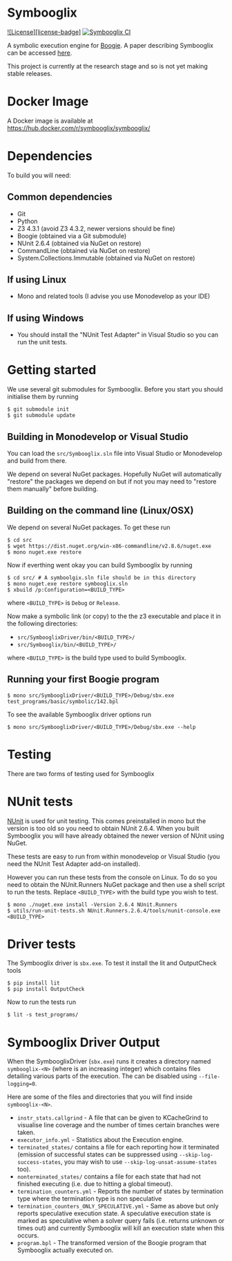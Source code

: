 # Symbooglix

[![License][license-badge]](LICENSE.txt)
[![Symbooglix CI](https://github.com/boogie-org/symbooglix/actions/workflows/test.yml/badge.svg)](https://github.com/boogie-org/symbooglix/actions/workflows/test.yml)


A symbolic execution engine for
[Boogie](https://github.com/boogie-org/boogie).  A
paper describing Symbooglix can be accessed [here](https://srg.doc.ic.ac.uk/publications/16-symbooglix-icst.html).

This project is currently at the research stage and so is not yet making stable releases.

# Docker Image

A Docker image is available at https://hub.docker.com/r/symbooglix/symbooglix/

# Dependencies

To build you will need:

## Common dependencies

- Git
- Python
- Z3 4.3.1 (avoid Z3 4.3.2, newer versions should be fine)
- Boogie (obtained via a Git submodule)
- NUnit 2.6.4 (obtained via NuGet on restore)
- CommandLine (obtained via NuGet on restore)
- System.Collections.Immutable (obtained via NuGet on restore)

## If using Linux

- Mono and related tools (I advise you use Monodevelop as your IDE)

## If using Windows

- You should install the "NUnit Test Adapter" in Visual Studio so you can run the unit tests.

# Getting started

We use several git submodules for Symbooglix. Before you start you should initialise them by running

```
$ git submodule init
$ git submodule update
```

## Building in Monodevelop or Visual Studio

You can load the ``src/Symbooglix.sln`` file into Visual Studio or Monodevelop and build from there.

We depend on several NuGet packages. Hopefully NuGet will automatically "restore" the packages we depend
on but if not you may need to "restore them manually" before building.

## Building on the command line (Linux/OSX)

We depend on several NuGet packages. To get these run

```
$ cd src
$ wget https://dist.nuget.org/win-x86-commandline/v2.8.6/nuget.exe
$ mono nuget.exe restore
```

Now if everthing went okay you can build Symbooglix by running

```
$ cd src/ # A symboolgix.sln file should be in this directory
$ mono nuget.exe restore symbooglix.sln
$ xbuild /p:Configuration=<BUILD_TYPE>
```

where ``<BUILD_TYPE>`` is ``Debug`` or ``Release``.

Now make a symbolic link (or copy) to the the z3 executable and place it in the following directories:

* ``src/SymbooglixDriver/bin/<BUILD_TYPE>/``
* ``src/Symbooglix/bin/<BUILD_TYPE>/``

where ``<BUILD_TYPE>`` is the build type used to build Symbooglix.

## Running your first Boogie program

```
$ mono src/SymbooglixDriver/<BUILD_TYPE>/Debug/sbx.exe test_programs/basic/symbolic/142.bpl
```

To see the available Symbooglix driver options run

```
$ mono src/SymbooglixDriver/<BUILD_TYPE>/Debug/sbx.exe --help
```

# Testing

There are two forms of testing used for Symbooglix

# NUnit tests

[NUnit](https://github.com/nunit) is used for unit testing. This comes preinstalled
in mono but the version is too old so you need to obtain NUnit 2.6.4. When you built
Symbooglix you will have already obtained the newer version of NUnit using NuGet.

These tests are easy to run from within monodevelop or Visual Studio (you need the NUnit Test Adapter add-on installed).

However you can run these tests from the console on Linux. To do so you need
to obtain the NUnit.Runners NuGet package and then use a shell script to run
the tests. Replace ``<BUILD_TYPE>`` with the build type you wish to test.

```
$ mono ./nuget.exe install -Version 2.6.4 NUnit.Runners
$ utils/run-unit-tests.sh NUnit.Runners.2.6.4/tools/nunit-console.exe <BUILD_TYPE>
```

# Driver tests

The Symbooglix driver is ``sbx.exe``. To test it install the lit and OutputCheck tools

```
$ pip install lit
$ pip install OutputCheck
```

Now to run the tests run

```
$ lit -s test_programs/
```

# Symbooglix Driver Output

When the SymbooglixDriver (``sbx.exe``) runs it creates a directory named
``symbooglix-<N>`` (where <N> is an increasing integer) which contains files
detailing various parts of the execution.  The can be disabled using
``--file-logging=0``.

Here are some of the files and directories that you will find inside ``symbooglix-<N>``.

* ``instr_stats.callgrind`` - A file that can be given to KCacheGrind to visualise line coverage and the number of times certain branches were taken.
* ``executor_info.yml`` - Statistics about the Execution engine.
* ``terminated_states/`` contains a file for each reporting how it terminated (emission of successful states can be suppressed using ``--skip-log-success-states``, you may wish to use ``--skip-log-unsat-assume-states`` too).
* ``nonterminated_states/`` contains a file for each state that had not finished executing (i.e. due to hitting a global timeout).
* ``termination_counters.yml`` - Reports the number of states by termination type where the termination type is non speculative
* ``termination_counters_ONLY_SPECULATIVE.yml`` - Same as above but only reports speculative execution state. A speculative execution state is marked as speculative when a solver query fails (i.e. returns unknown or times out) and currently Symbooglix will kill an execution state when this occurs.
* ``program.bpl`` - The transformed version of the Boogie program that Symbooglix actually executed on.
